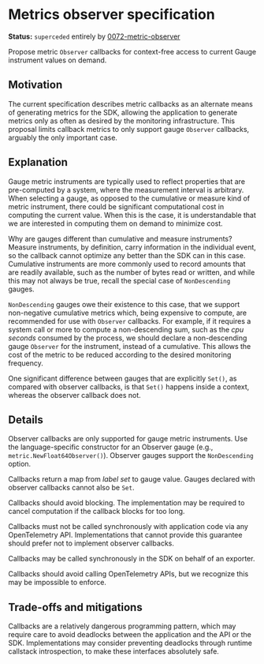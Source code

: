 # Metrics observer specification

**Status:** `superceded` entirely by [0072-metric-observer](0072-metric-observer.md)

Propose metric `Observer` callbacks for context-free access to current Gauge instrument values on demand.

## Motivation

The current specification describes metric callbacks as an alternate means of generating metrics for the SDK, allowing the application to generate metrics only as often as desired by the monitoring infrastructure.  This proposal limits callback metrics to only support gauge `Observer` callbacks, arguably the only important case.

## Explanation

Gauge metric instruments are typically used to reflect properties that are pre-computed by a system, where the measurement interval is arbitrary.  When selecting a gauge, as opposed to the cumulative or measure kind of metric instrument, there could be significant computational cost in computing the current value.  When this is the case, it is understandable that we are interested in computing them on demand to minimize cost.

Why are gauges different than cumulative and measure instruments?  Measure instruments, by definition, carry information in the individual event, so the callback cannot optimize any better than the SDK can in this case.  Cumulative instruments are more commonly used to record amounts that are readily available, such as the number of bytes read or written, and while this may not always be true, recall the special case of `NonDescending` gauges.

`NonDescending` gauges owe their existence to this case, that we support non-negative cumulative metrics which, being expensive to compute, are recommended for use with `Observer` callbacks.  For example, if it requires a system call or more to compute a non-descending sum, such as the _cpu seconds_ consumed by the process, we should declare a non-descending gauge `Observer` for the instrument, instead of a cumulative.  This allows the cost of the metric to be reduced according to the desired monitoring frequency.

One significant difference between gauges that are explicitly `Set()`, as compared with observer callbacks, is that `Set()` happens inside a context, whereas the observer callback does not.

## Details

Observer callbacks are only supported for gauge metric instruments.  Use the language-specific constructor for an Observer gauge (e.g., `metric.NewFloat64Observer()`).  Observer gauges support the `NonDescending` option.

Callbacks return a map from _label set_ to gauge value. Gauges declared with observer callbacks cannot also be `Set`.

Callbacks should avoid blocking.  The implementation may be required to cancel computation if the callback blocks for too long.

Callbacks must not be called synchronously with application code via any OpenTelemetry API.  Implementations that cannot provide this guarantee should prefer not to implement observer callbacks.

Callbacks may be called synchronously in the SDK on behalf of an exporter.

Callbacks should avoid calling OpenTelemetry APIs, but we recognize this may be impossible to enforce.

## Trade-offs and mitigations

Callbacks are a relatively dangerous programming pattern, which may require care to avoid deadlocks between the application and the API or the SDK.  Implementations may consider preventing deadlocks through runtime callstack introspection, to make these interfaces absolutely safe.
